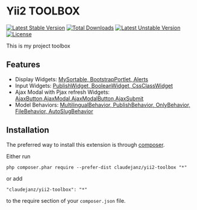 Yii2 TOOLBOX
=============

[![Latest Stable Version](https://poser.pugx.org/claudejanz/yii2-toolbox/v/stable)](https://packagist.org/packages/claudejanz/yii2-toolbox) [![Total Downloads](https://poser.pugx.org/claudejanz/yii2-toolbox/downloads)](https://packagist.org/packages/claudejanz/yii2-toolbox) [![Latest Unstable Version](https://poser.pugx.org/claudejanz/yii2-toolbox/v/unstable)](https://packagist.org/packages/claudejanz/yii2-toolbox) [![License](https://poser.pugx.org/claudejanz/yii2-toolbox/license)](https://packagist.org/packages/claudejanz/yii2-toolbox)


This is my project toolbox

Features
-----
 - Display Widgets: [MySortable, BootstrapPortlet, Alerts](widgets/)
 - Input Widgets: [PublishWidget, BooleanWidget, CssClassWidget](widgets/inputs/)
 - Ajax Modal with Pjax refresh Widgets: [AjaxButton,AjaxModal,AjaxModalButton,AjaxSubmit](widgets/ajax/)
 - Model Behaviors: [MultilingualBehavior, PublishBehavior, OnlyBehavior, FileBehavior, AutoSlugBehavior](models/behaviors/)

Installation
------------

The preferred way to install this extension is through [composer](http://getcomposer.org/download/).

Either run

```
php composer.phar require --prefer-dist claudejanz/yii2-toolbox "*"
```

or add

```
"claudejanz/yii2-toolbox": "*"
```

to the require section of your `composer.json` file.


